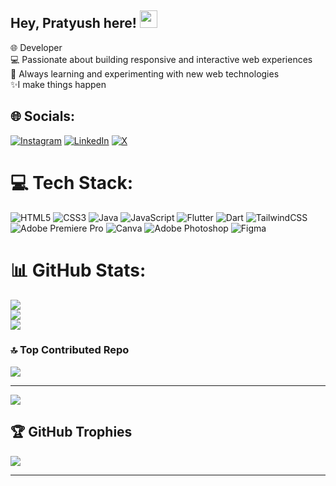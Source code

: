 ## Hey, Pratyush here!  <img src="https://media.giphy.com/media/hvRJCLFzcasrR4ia7z/giphy.gif" width="28px" height="28px">
🌐 Developer  <br>💻 Passionate about building responsive and interactive web experiences  <br>🚀 Always learning and experimenting with new web technologies  <br> ✨I make things happen <be>

## 🌐 Socials:
[![Instagram](https://img.shields.io/badge/Instagram-%23E4405F.svg?logo=Instagram&logoColor=white)](https://instagram.com/o.g_pratyush) [![LinkedIn](https://img.shields.io/badge/LinkedIn-%230077B5.svg?logo=linkedin&logoColor=white)](https://linkedin.com/in/pratyush-mehra-3135aa1b4) [![X](https://img.shields.io/badge/X-black.svg?logo=X&logoColor=white)](https://x.com/o_g_pratyush) 

# 💻 Tech Stack:
![HTML5](https://img.shields.io/badge/html5-%23E34F26.svg?style=for-the-badge&logo=html5&logoColor=white) 
![CSS3](https://img.shields.io/badge/css3-%231572B6.svg?style=for-the-badge&logo=css3&logoColor=white) 
![Java](https://img.shields.io/badge/java-%23ED8B00.svg?style=for-the-badge&logo=openjdk&logoColor=white) 
![JavaScript](https://img.shields.io/badge/javascript-%23323330.svg?style=for-the-badge&logo=javascript&logoColor=%23F7DF1E) 
![Flutter](https://img.shields.io/badge/Flutter-%2302569B.svg?style=for-the-badge&logo=Flutter&logoColor=white) 
![Dart](https://img.shields.io/badge/Dart-%230175C2.svg?style=for-the-badge&logo=Dart&logoColor=white) 
![TailwindCSS](https://img.shields.io/badge/tailwindcss-%2338B2AC.svg?style=for-the-badge&logo=tailwind-css&logoColor=white) 
![Adobe Premiere Pro](https://img.shields.io/badge/Adobe%20Premiere%20Pro-9999FF.svg?style=for-the-badge&logo=Adobe%20Premiere%20Pro&logoColor=white) 
![Canva](https://img.shields.io/badge/Canva-%2300C4CC.svg?style=for-the-badge&logo=Canva&logoColor=white) 
![Adobe Photoshop](https://img.shields.io/badge/adobe%20photoshop-%2331A8FF.svg?style=for-the-badge&logo=adobe%20photoshop&logoColor=white) 
![Figma](https://img.shields.io/badge/figma-%23F24E1E.svg?style=for-the-badge&logo=figma&logoColor=white)

# 📊 GitHub Stats:
![](https://github-readme-stats.vercel.app/api?username=pratyush-who&theme=dark&hide_border=false&include_all_commits=false&count_private=false)<br/>
![](https://github-readme-streak-stats.herokuapp.com/?user=pratyush-who&theme=dark&hide_border=false)<br/>
![](https://github-readme-stats.vercel.app/api/top-langs/?username=pratyush-who&theme=dark&hide_border=false&include_all_commits=false&count_private=false&layout=compact)

### 🔝 Top Contributed Repo
![](https://github-contributor-stats.vercel.app/api?username=Pratyush-who&limit=5&theme=dark&combine_all_yearly_contributions=true)

---
[![](https://visitcount.itsvg.in/api?id=Pratyush-who&icon=0&color=0)](https://visitcount.itsvg.in)

## 🏆 GitHub Trophies
![](https://github-profile-trophy.vercel.app/?username=pratyush-who&theme=radical&no-frame=false&no-bg=false&margin-w=4)

---

<!-- Proudly created with GPRM ( https://gprm.itsvg.in ) -->

<!-- Proudly created with GPRM ( https://gprm.itsvg.in ) --> 

